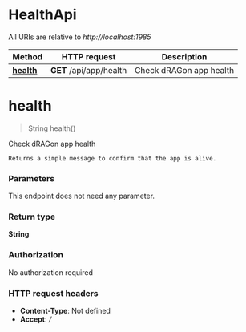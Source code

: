 # HealthApi

All URIs are relative to *http://localhost:1985*

| Method | HTTP request | Description |
|------------- | ------------- | -------------|
| [**health**](HealthApi.md#health) | **GET** /api/app/health | Check dRAGon app health |


<a name="health"></a>
# **health**
> String health()

Check dRAGon app health

    Returns a simple message to confirm that the app is alive.

### Parameters
This endpoint does not need any parameter.

### Return type

**String**

### Authorization

No authorization required

### HTTP request headers

- **Content-Type**: Not defined
- **Accept**: */*

